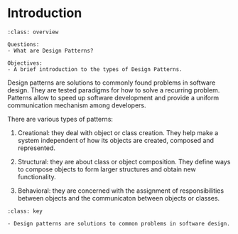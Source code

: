 # Introduction

````{admonition} Overview
:class: overview

Questions:
- What are Design Patterns?

Objectives:
- A brief introduction to the types of Design Patterns.
````


Design patterns are solutions to commonly found problems in software design. They are tested paradigms for how to solve a recurring problem. Patterns allow to speed up software development and provide a uniform communication mechanism among developers.

There are various types of patterns:

1) Creational: they deal with object or class creation. They help make a system independent of how its objects are created, composed and represented.

2) Structural: they are about class or object composition. They define ways 
to compose objects to form larger structures and obtain new functionality.

3) Behavioral: they are concerned with the assignment of responsibilities between objects and the communicaton between objects or classes. 
````{admonition} Key Points
:class: key

- Design patterns are solutions to common problems in software design.
````
